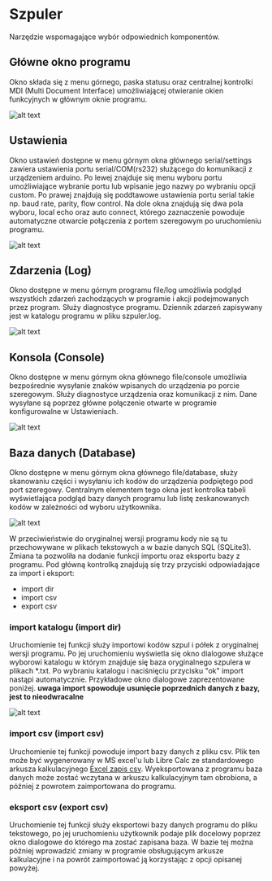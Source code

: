 # Szpuler
Narzędzie wspomagające wybór odpowiednich komponentów.

## Główne okno programu
Okno składa się z menu górnego, paska statusu oraz centralnej kontrolki MDI (Multi Document Interface) umożliwiającej otwieranie okien funkcyjnych w głównym oknie programu. 

![alt text](https://github.com/pr4u4t/szpuler/blob/main/doc/main_window.png?raw=true)

## Ustawienia
Okno ustawień dostępne w menu górnym okna głównego serial/settings zawiera ustawienia portu serial/COM(rs232) służącego do komunikacji z urządzeniem arduino. Po lewej znajduje się menu wyboru portu umożliwiające wybranie portu lub wpisanie jego nazwy po wybraniu opcji custom. Po prawej znajdują się poddtawowe ustawienia portu serial takie np. baud rate, parity, flow control. Na dole okna znajdują się dwa pola wyboru, local echo oraz auto connect, którego zaznaczenie powoduje automatyczne otwarcie połączenia z portem szeregowym po uruchomieniu programu.

![alt text](https://github.com/pr4u4t/szpuler/blob/main/doc/settings.png?raw=true)

## Zdarzenia (Log)
Okno  dostępne w menu górnym programu file/log umożliwia podgląd wszystkich zdarzeń zachodzących w programie i akcji podejmowanych przez program. Służy diagnostyce programu. Dziennik zdarzeń zapisywany jest w katalogu programu w pliku szpuler.log. 

![alt text](https://github.com/pr4u4t/szpuler/blob/main/doc/log.png?raw=true)

## Konsola (Console)
Okno dostępne w menu górnym okna głównego file/console umożliwia bezpośrednie wysyłanie znaków wpisanych do urządzenia po porcie szeregowym. Służy diagnostyce urządzenia oraz komunikacji z nim. Dane wysyłane są poprzez główne połączenie otwarte w programie konfigurowalne w Ustawieniach.

![alt text](https://github.com/pr4u4t/szpuler/blob/main/doc/console.png?raw=true)

## Baza danych (Database)
Okno dostępne w menu górnym okna głównego file/database, służy skanowaniu części i wysyłaniu ich kodów do urządzenia podpiętego pod port szeregowy. Centralnym elementem tego okna jest kontrolka tabeli wyświetlająca podgląd bazy danych programu lub listę zeskanowanych kodów w zależności od wyboru użytkownika. 

![alt text](https://github.com/pr4u4t/szpuler/blob/main/doc/database.png?raw=true)

W przeciwieństwie do oryginalnej wersji programu kody nie są tu przechowywane w plikach tekstowych a w bazie danych SQL (SQLite3). Zmiana ta pozwoliła na dodanie funkcji importu oraz eksportu bazy z programu. Pod główną kontrolką znajdują się trzy przyciski odpowiadające za import i eksport:
- import dir
- import csv
- export csv

### import katalogu (import dir)
Uruchomienie tej funkcji służy importowi kodów szpul i półek z oryginalnej wersji programu. Po jej uruchomieniu wyświetla się okno dialogowe służące wyborowi katalogu w którym znajduje się baza oryginalnego szpulera w plikach *.txt. Po wybraniu katalogu i naciśnięciu przycisku "ok" import nastąpi automatycznie. Przykładowe okno dialogowe zaprezentowane poniżej. **uwaga import spowoduje usunięcie poprzednich danych z bazy, jest to nieodwracalne**

![alt text](https://github.com/pr4u4t/szpuler/blob/main/doc/dialog.png?raw=true)

### import csv (import csv) 
Uruchomienie tej funkcji powoduje import bazy danych z pliku csv. Plik ten może być wygenerowany w MS excel'u lub Libre Calc ze standardowego arkusza kalkulacyjnego [Excel zapis csv](https://support.microsoft.com/pl-pl/office/zapisywanie-skoroszytu-w-formacie-tekstowym-txt-lub-csv-3e9a9d6c-70da-4255-aa28-fcacf1f081e6). Wyeksportowana z programu baza danych może zostać wczytana w arkuszu kalkulacyjnym tam obrobiona, a później z powrotem zaimportowana do programu.

### eksport csv (export csv)
Uruchomienie tej funkcji służy eksportowi bazy danych programu do pliku tekstowego, po jej uruchomieniu użytkownik podaje plik docelowy poprzez okno dialogowe do którego ma zostać zapisana baza. W bazie tej można później wprowadzić zmiany w programie obsługującym arkusze kalkulacyjne i na powrót zaimportować ją korzystając z opcji opisanej powyżej.
